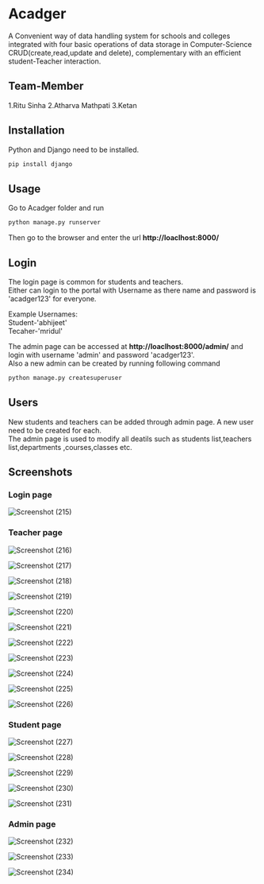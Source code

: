 # Acadger
A Convenient way of data handling system for schools and colleges integrated with four basic operations of data storage in Computer-Science CRUD(create,read,update and delete),
complementary with an efficient student-Teacher interaction.

## Team-Member
1.Ritu Sinha
2.Atharva Mathpati
3.Ketan

## Installation
 Python and Django need to be installed.
```bash
pip install django
```
## Usage
Go to Acadger folder and run
```bash
python manage.py runserver
```
Then go to the browser and enter the url **http://loaclhost:8000/**

## Login

The login page is common for students and teachers.  
Either can login to the portal with Username as there name and password is 'acadger123' for everyone.  

Example Usernames:  
Student-'abhijeet'  
Tecaher-'mridul'  

The admin page can be accessed at  **http://loaclhost:8000/admin/** and login with username 'admin' and password 'acadger123'.  
Also a new admin can be created by running following command  

```bash
python manage.py createsuperuser
```

## Users
 New students and teachers can be added through admin page. A new user need to be created for each.  
 The admin page is used to modify all deatils such as students list,teachers list,departments ,courses,classes etc.
## Screenshots
### Login page
![Screenshot (215)](https://user-images.githubusercontent.com/62867903/125124177-531e7580-e115-11eb-9609-405b32dd55d5.png)  
### Teacher page
![Screenshot (216)](https://user-images.githubusercontent.com/62867903/125124271-7517f800-e115-11eb-86f2-76c196637b2f.png)  

![Screenshot (217)](https://user-images.githubusercontent.com/62867903/125124281-78ab7f00-e115-11eb-8d9b-a742eb0ec465.png)  

![Screenshot (218)](https://user-images.githubusercontent.com/62867903/125124299-7c3f0600-e115-11eb-87f3-37b676c0748f.png)  

![Screenshot (219)](https://user-images.githubusercontent.com/62867903/125124308-7f39f680-e115-11eb-9780-b7a3a17dc8fc.png)  

![Screenshot (220)](https://user-images.githubusercontent.com/62867903/125124316-8234e700-e115-11eb-902f-f304b9dbb805.png)  

![Screenshot (221)](https://user-images.githubusercontent.com/62867903/125124321-84974100-e115-11eb-9c69-64591c57a328.png)  

![Screenshot (222)](https://user-images.githubusercontent.com/62867903/125124328-87923180-e115-11eb-820b-df68f7f335c8.png)  

![Screenshot (223)](https://user-images.githubusercontent.com/62867903/125124336-895bf500-e115-11eb-9470-1361ad092789.png)  

![Screenshot (224)](https://user-images.githubusercontent.com/62867903/125124345-8cef7c00-e115-11eb-82e7-bab8a4dde3da.png)  

![Screenshot (225)](https://user-images.githubusercontent.com/62867903/125124349-8f51d600-e115-11eb-95ae-5cf49441caf7.png)  

![Screenshot (226)](https://user-images.githubusercontent.com/62867903/125124360-924cc680-e115-11eb-9d4f-25aa7eb21c48.png)  


### Student page
![Screenshot (227)](https://user-images.githubusercontent.com/62867903/125124695-23bc3880-e116-11eb-9298-3116d423d874.png)  

![Screenshot (228)](https://user-images.githubusercontent.com/62867903/125124699-26b72900-e116-11eb-8da4-029006e2b4a9.png)  

![Screenshot (229)](https://user-images.githubusercontent.com/62867903/125124709-2a4ab000-e116-11eb-9da1-2dc34a772b16.png)  

![Screenshot (230)](https://user-images.githubusercontent.com/62867903/125124715-2d45a080-e116-11eb-882e-19520544e61d.png)  

![Screenshot (231)](https://user-images.githubusercontent.com/62867903/125124725-2fa7fa80-e116-11eb-8d2f-bc46d990c09f.png)  


### Admin page

![Screenshot (232)](https://user-images.githubusercontent.com/62867903/125125003-9f1dea00-e116-11eb-8405-1cdd7abb053d.png)  

![Screenshot (233)](https://user-images.githubusercontent.com/62867903/125125009-a218da80-e116-11eb-9e35-3ff396bdfca5.png)  

![Screenshot (234)](https://user-images.githubusercontent.com/62867903/125125019-a5ac6180-e116-11eb-95ce-4c2c4cfb61ba.png)  



